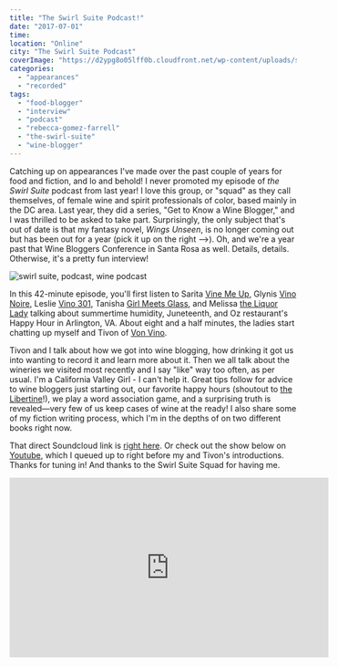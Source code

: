 ```yaml
---
title: "The Swirl Suite Podcast!"
date: "2017-07-01"
time:
location: "Online"
city: "The Swirl Suite Podcast"
coverImage: "https://d2ypg8o05lff0b.cloudfront.net/wp-content/uploads/sites/3/2018/11/13225810/Swirl-Suite-1024x1021.jpg"
categories:
  - "appearances"
  - "recorded"
tags:
  - "food-blogger"
  - "interview"
  - "podcast"
  - "rebecca-gomez-farrell"
  - "the-swirl-suite"
  - "wine-blogger"
---
```


Catching up on appearances I've made over the past couple of years for food and fiction, and lo and behold! I never promoted my episode of _the Swirl Suite_ podcast from last year! I love this group, or "squad" as they call themselves, of female wine and spirit professionals of color, based mainly in the DC area. Last year, they did a series, "Get to Know a Wine Blogger," and I was thrilled to be asked to take part. Surprisingly, the only subject that's out of date is that my fantasy novel, _Wings Unseen_, is no longer coming out but has been out for a year (pick it up on the right -->). Oh, and we're a year past that Wine Bloggers Conference in Santa Rosa as well. Details, details. Otherwise, it's a pretty fun interview!

![swirl suite, podcast, wine podcast](https://d2ypg8o05lff0b.cloudfront.net/wp-content/uploads/sites/3/2018/11/13225810/Swirl-Suite-1024x1021.jpg)

In this 42-minute episode, you'll first listen to Sarita [Vine Me Up](http://www.vinemeup.com/), Glynis [Vino Noire](http://www.vino-noire.com/), Leslie [Vino 301](http://vino301.com/), Tanisha [Girl Meets Glass](http://girlmeetsglass.tumblr.com/), and Melissa [the Liquor Lady](http://liquorlady.com/) talking about summertime humidity, Juneteenth, and Oz restaurant's Happy Hour in Arlington, VA. About eight and a half minutes, the ladies start chatting up myself and Tivon of [Von Vino](http://vonvino.com/about-von-vino/).

Tivon and I talk about how we got into wine blogging, how drinking it got us into wanting to record it and learn more about it. Then we all talk about the wineries we visited most recently and I say "like" way too often, as per usual. I'm a California Valley Girl - I can't help it. Great tips follow for advice to wine bloggers just starting out, our favorite happy hours (shoutout to [the Libertine](https://www.facebook.com/The-Libertine-Oakland-403850353122641/)!), we play a word association game, and a surprising truth is revealed—very few of us keep cases of wine at the ready! I also share some of my fiction writing process, which I'm in the depths of on two different books right now.

That direct Soundcloud link is [right here](https://soundcloud.com/swirl-suite/get-to-know-a-wine-blogger). Or check out the show below on [Youtube](https://www.youtube.com/channel/UCPIkBfol_18wzfPJVyIZoWQ), which I queued up to right before my and Tivon's introductions. Thanks for tuning in! And thanks to the Swirl Suite Squad for having me.

<iframe src="https://www.youtube.com/embed/2_gviBPhx50?start=488" width="560" height="315" frameborder="0" allowfullscreen="allowfullscreen"></iframe>
